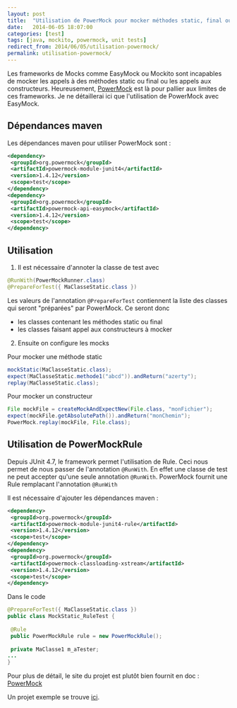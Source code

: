 ```yaml
---
layout: post
title:  "Utilisation de PowerMock pour mocker méthodes static, final ou des constructeurs"
date:   2014-06-05 18:07:00
categories: [test]
tags: [java, mockito, powermock, unit tests]
redirect_from: 2014/06/05/utilisation-powermock/
permalink: utilisation-powermock/
---
```


Les frameworks de Mocks comme EasyMock ou Mockito sont incapables de mocker les appels à des méthodes static ou final ou les appels aux constructeurs.
Heureusement, [PowerMock](https://code.google.com/p/powermock/) est là pour pallier aux limites de ces frameworks. Je ne détaillerai ici que l'utilisation de PowerMock avec EasyMock.


## Dépendances maven

Les dépendances maven pour utiliser PowerMock sont :

```xml
<dependency>
 <groupId>org.powermock</groupId>
 <artifactId>powermock-module-junit4</artifactId>
 <version>1.4.12</version>
 <scope>test</scope>
</dependency>
<dependency>
 <groupId>org.powermock</groupId>
 <artifactId>powermock-api-easymock</artifactId>
 <version>1.4.12</version>
 <scope>test</scope>
</dependency>
```

## Utilisation 

1) Il est nécessaire d'annoter la classe de test avec 

```java
@RunWith(PowerMockRunner.class)
@PrepareForTest({ MaClasseStatic.class })
```

Les valeurs de l'annotation ``@PrepareForTest`` contiennent la liste des classes qui seront "préparées" par PowerMock. Ce seront donc 

* les classes contenant les méthodes static ou final
* les classes faisant appel aux constructeurs à mocker

2) Ensuite on configure les mocks

Pour mocker une méthode static

```java
mockStatic(MaClasseStatic.class);
expect(MaClasseStatic.methode1("abcd")).andReturn("azerty");
replay(MaClasseStatic.class);
```

Pour mocker un constructeur

```java
File mockFile = createMockAndExpectNew(File.class, "monFichier");
expect(mockFile.getAbsolutePath()).andReturn("monChemin");
PowerMock.replay(mockFile, File.class);
```

## Utilisation de PowerMockRule

Depuis JUnit 4.7, le framework permet l'utilisation de Rule. Ceci nous permet de nous passer de l'annotation ``@RunWith``. En effet une classe de test ne peut accepter qu'une seule annotation ``@RunWith``.
PowerMock fournit une Rule remplacant l'annotation ``@RunWith``

Il est nécessaire d'ajouter les dépendances maven : 

```xml
<dependency>
 <groupId>org.powermock</groupId>
 <artifactId>powermock-module-junit4-rule</artifactId>
 <version>1.4.12</version>
 <scope>test</scope>
</dependency>
<dependency>
 <groupId>org.powermock</groupId>
 <artifactId>powermock-classloading-xstream</artifactId>
 <version>1.4.12</version>
 <scope>test</scope>
</dependency>
```

Dans le code 

```java
@PrepareForTest({ MaClasseStatic.class })
public class MockStatic_RuleTest {
 
 @Rule
 public PowerMockRule rule = new PowerMockRule();
    
 private MaClasse1 m_aTester;
...
}
```

Pour plus de détail, le site du projet est plutôt bien fournit en doc : [PowerMock](https://code.google.com/p/powermock/)

Un projet exemple se trouve [ici](https://github.com/jgiovaresco/howto-powermock).